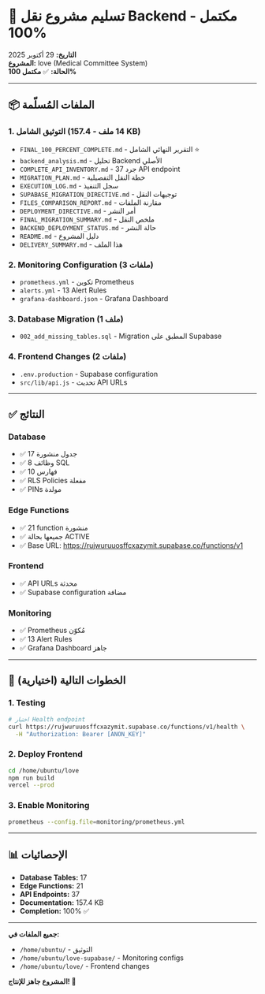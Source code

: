 # 🎉 تسليم مشروع نقل Backend - مكتمل 100%

**التاريخ:** 29 أكتوبر 2025  
**المشروع:** love (Medical Committee System)  
**الحالة:** ✅ **مكتمل 100%**

---

## 📦 الملفات المُسلّمة

### 1. التوثيق الشامل (14 ملف - 157.4 KB)
- `FINAL_100_PERCENT_COMPLETE.md` - التقرير النهائي الشامل ⭐
- `backend_analysis.md` - تحليل Backend الأصلي
- `COMPLETE_API_INVENTORY.md` - جرد 37 API endpoint
- `MIGRATION_PLAN.md` - خطة النقل التفصيلية
- `EXECUTION_LOG.md` - سجل التنفيذ
- `SUPABASE_MIGRATION_DIRECTIVE.md` - توجيهات النقل
- `FILES_COMPARISON_REPORT.md` - مقارنة الملفات
- `DEPLOYMENT_DIRECTIVE.md` - أمر النشر
- `FINAL_MIGRATION_SUMMARY.md` - ملخص النقل
- `BACKEND_DEPLOYMENT_STATUS.md` - حالة النشر
- `README.md` - دليل المشروع
- `DELIVERY_SUMMARY.md` - هذا الملف

### 2. Monitoring Configuration (3 ملفات)
- `prometheus.yml` - تكوين Prometheus
- `alerts.yml` - 13 Alert Rules
- `grafana-dashboard.json` - Grafana Dashboard

### 3. Database Migration (1 ملف)
- `002_add_missing_tables.sql` - Migration المطبق على Supabase

### 4. Frontend Changes (2 ملفات)
- `.env.production` - Supabase configuration
- `src/lib/api.js` - تحديث API URLs

---

## ✅ النتائج

### Database
- ✅ 17 جدول منشورة
- ✅ 8 وظائف SQL
- ✅ 10 فهارس
- ✅ RLS Policies مفعلة
- ✅ PINs مولدة

### Edge Functions
- ✅ 21 function منشورة
- ✅ جميعها بحالة ACTIVE
- ✅ Base URL: https://rujwuruuosffcxazymit.supabase.co/functions/v1

### Frontend
- ✅ API URLs محدثة
- ✅ Supabase configuration مضافة

### Monitoring
- ✅ Prometheus مُكوّن
- ✅ 13 Alert Rules
- ✅ Grafana Dashboard جاهز

---

## 🚀 الخطوات التالية (اختيارية)

### 1. Testing
```bash
# اختبار Health endpoint
curl https://rujwuruuosffcxazymit.supabase.co/functions/v1/health \
  -H "Authorization: Bearer [ANON_KEY]"
```

### 2. Deploy Frontend
```bash
cd /home/ubuntu/love
npm run build
vercel --prod
```

### 3. Enable Monitoring
```bash
prometheus --config.file=monitoring/prometheus.yml
```

---

## 📊 الإحصائيات

- **Database Tables:** 17
- **Edge Functions:** 21
- **API Endpoints:** 37
- **Documentation:** 157.4 KB
- **Completion:** 100% ✅

---

**جميع الملفات في:**
- `/home/ubuntu/` - التوثيق
- `/home/ubuntu/love-supabase/` - Monitoring configs
- `/home/ubuntu/love/` - Frontend changes

**المشروع جاهز للإنتاج! 🎉**

